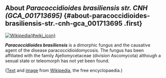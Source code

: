 About *Paracoccidioides brasiliensis str. CNH (GCA\_001713695)* {#about-paracoccidioides-brasiliensis-str.-cnh-gca_001713695 .first}
---------------------------------------------------------------

[![Wikipedia](/img/wikipedia_logo_v2_en.png){#wiki_icon}](http://en.wikipedia.org/wiki/Paracoccidioides_brasiliensis)

***Paracoccidioides brasiliensis*** is a dimorphic fungus and the
causative agent of the disease paracoccidioidomycosis. The fungus has
been affiliated with the family Ajellomycetaceae (division Ascomycota)
although a sexual state or teleomorph has not yet been found.

([Text](http://en.wikipedia.org/wiki/Paracoccidioides_brasiliensis) and
[image](https://commons.wikimedia.org/wiki/File:Paracoccidioides_brasiliensis_tissue_GMS.jpg)
from [Wikipedia](http://en.wikipedia.org/), the free encyclopaedia.)
